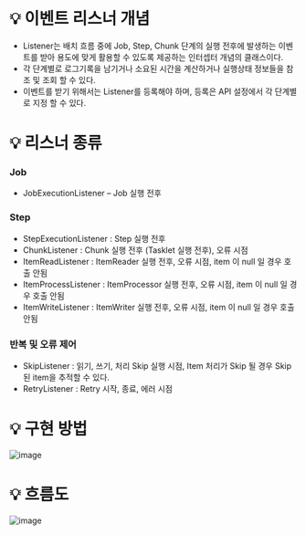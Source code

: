 # 💡 이벤트 리스너 개념

- Listener는 배치 흐름 중에 Job, Step, Chunk 단계의 실행 전후에 발생하는 이벤트를 받아 용도에 맞게 활용할 수 있도록 제공하는 인터셉터 개념의 클래스이다.
- 각 단계별로 로그기록을 남기거나 소요된 시간을 계산하거나 실행상태 정보들을 참조 및 조회 할 수 있다.
- 이벤트를 받기 위해서는 Listener를 등록해야 하며, 등록은 API 설정에서 각 단계별로 지정 할 수 있다.

# 💡 리스너 종류

### Job

- JobExecutionListener – Job 실행 전후

### Step

- StepExecutionListener : Step 실행 전후
- ChunkListener : Chunk 실행 전후 (Tasklet 실행 전후), 오류 시점
- ItemReadListener : ItemReader 실행 전후, 오류 시점, item 이 null 일 경우 호출 안됨
- ItemProcessListener : ItemProcessor 실행 전후, 오류 시점, item 이 null 일 경우 호출 안됨
- ItemWriteListener : ItemWriter 실행 전후, 오류 시점, item 이 null 일 경우 호출 안됨

### 반복 및 오류 제어

- SkipListener : 읽기, 쓰기, 처리 Skip 실행 시점, Item 처리가 Skip 될 경우 Skip된 item을 추적할 수 있다.
- RetryListener : Retry 시작, 종료, 에러 시점

# 💡 구현 방법

![image](https://github.com/user-attachments/assets/31016383-c4f4-4cbb-9721-3ae57eae82ac)

# 💡 흐름도

![image](https://github.com/user-attachments/assets/b826ed97-c576-47f3-9ffc-d8dbecf2eba0)
